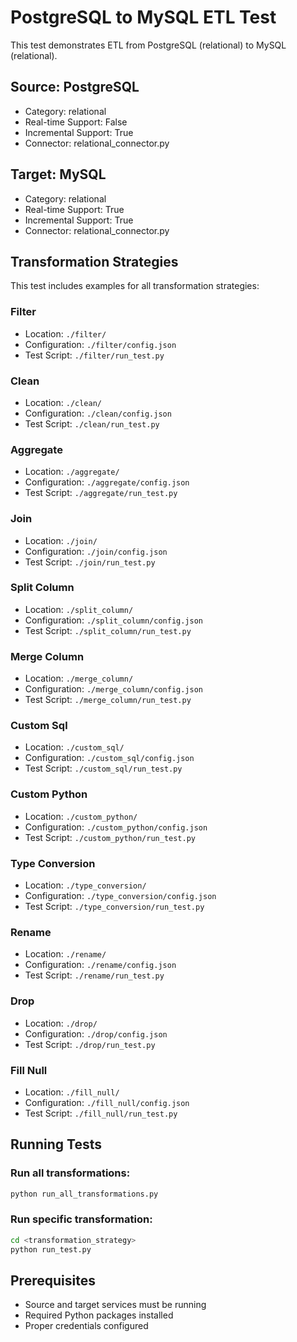 # PostgreSQL to MySQL ETL Test

This test demonstrates ETL from PostgreSQL (relational) to MySQL (relational).

## Source: PostgreSQL
- Category: relational
- Real-time Support: False
- Incremental Support: True
- Connector: relational_connector.py

## Target: MySQL
- Category: relational
- Real-time Support: True
- Incremental Support: True
- Connector: relational_connector.py

## Transformation Strategies

This test includes examples for all transformation strategies:

### Filter
- Location: `./filter/`
- Configuration: `./filter/config.json`
- Test Script: `./filter/run_test.py`

### Clean
- Location: `./clean/`
- Configuration: `./clean/config.json`
- Test Script: `./clean/run_test.py`

### Aggregate
- Location: `./aggregate/`
- Configuration: `./aggregate/config.json`
- Test Script: `./aggregate/run_test.py`

### Join
- Location: `./join/`
- Configuration: `./join/config.json`
- Test Script: `./join/run_test.py`

### Split Column
- Location: `./split_column/`
- Configuration: `./split_column/config.json`
- Test Script: `./split_column/run_test.py`

### Merge Column
- Location: `./merge_column/`
- Configuration: `./merge_column/config.json`
- Test Script: `./merge_column/run_test.py`

### Custom Sql
- Location: `./custom_sql/`
- Configuration: `./custom_sql/config.json`
- Test Script: `./custom_sql/run_test.py`

### Custom Python
- Location: `./custom_python/`
- Configuration: `./custom_python/config.json`
- Test Script: `./custom_python/run_test.py`

### Type Conversion
- Location: `./type_conversion/`
- Configuration: `./type_conversion/config.json`
- Test Script: `./type_conversion/run_test.py`

### Rename
- Location: `./rename/`
- Configuration: `./rename/config.json`
- Test Script: `./rename/run_test.py`

### Drop
- Location: `./drop/`
- Configuration: `./drop/config.json`
- Test Script: `./drop/run_test.py`

### Fill Null
- Location: `./fill_null/`
- Configuration: `./fill_null/config.json`
- Test Script: `./fill_null/run_test.py`

## Running Tests

### Run all transformations:
```bash
python run_all_transformations.py
```

### Run specific transformation:
```bash
cd <transformation_strategy>
python run_test.py
```

## Prerequisites
- Source and target services must be running
- Required Python packages installed
- Proper credentials configured
